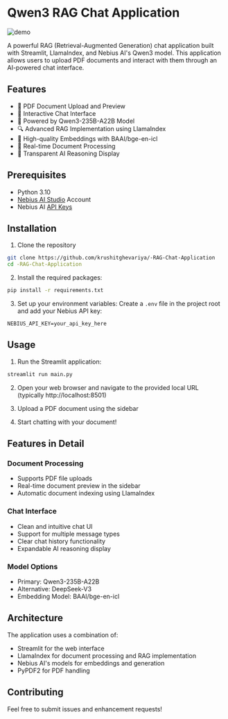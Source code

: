 # Qwen3 RAG Chat Application

![demo](./assets/demo.gif)

A powerful RAG (Retrieval-Augmented Generation) chat application built with Streamlit, LlamaIndex, and Nebius AI's Qwen3 model. This application allows users to upload PDF documents and interact with them through an AI-powered chat interface.

## Features

- 📄 PDF Document Upload and Preview
- 💬 Interactive Chat Interface
- 🤖 Powered by Qwen3-235B-A22B Model
- 🔍 Advanced RAG Implementation using LlamaIndex
- 🎯 High-quality Embeddings with BAAI/bge-en-icl
- 🔄 Real-time Document Processing
- 💭 Transparent AI Reasoning Display

## Prerequisites

- Python 3.10
- [Nebius AI Studio](https://studio.nebius.com/) Account
- Nebius AI [API Keys](https://studio.nebius.com/?modals=create-api-key)

## Installation

1. Clone the repository

```bash
git clone https://github.com/krushitghevariya/-RAG-Chat-Application
cd -RAG-Chat-Application
```

2. Install the required packages:

```bash
pip install -r requirements.txt
```

3. Set up your environment variables:
   Create a `.env` file in the project root and add your Nebius API key:

```
NEBIUS_API_KEY=your_api_key_here
```

## Usage

1. Run the Streamlit application:

```bash
streamlit run main.py
```

2. Open your web browser and navigate to the provided local URL (typically http://localhost:8501)

3. Upload a PDF document using the sidebar

4. Start chatting with your document!

## Features in Detail

### Document Processing

- Supports PDF file uploads
- Real-time document preview in the sidebar
- Automatic document indexing using LlamaIndex

### Chat Interface

- Clean and intuitive chat UI
- Support for multiple message types
- Clear chat history functionality
- Expandable AI reasoning display

### Model Options

- Primary: Qwen3-235B-A22B
- Alternative: DeepSeek-V3
- Embedding Model: BAAI/bge-en-icl

## Architecture

The application uses a combination of:

- Streamlit for the web interface
- LlamaIndex for document processing and RAG implementation
- Nebius AI's models for embeddings and generation
- PyPDF2 for PDF handling

## Contributing

Feel free to submit issues and enhancement requests!
